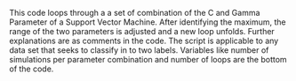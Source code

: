 This code loops through a a set of combination of the C and Gamma Parameter of a Support Vector Machine. After identifying the maximum, the range of the two parameters is adjusted and a new loop unfolds. Further explanations are as comments in the code.
The script is applicable to any data set that seeks to classify in to two labels.
Variables like number of simulations per parameter combination and number of loops are the bottom of the code.

